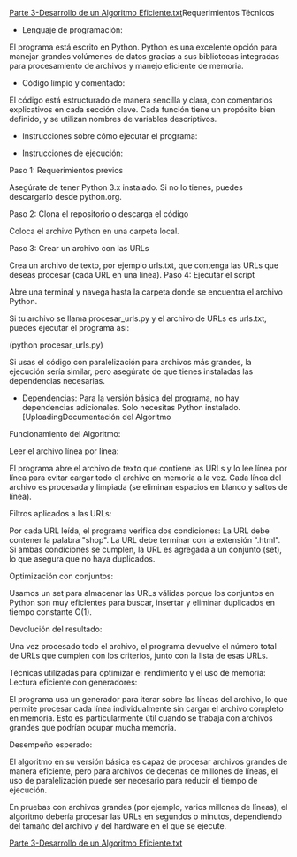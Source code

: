 [Parte 3-Desarrollo de un Algoritmo Eficiente.txt](https://github.com/user-attachments/files/17249501/Parte.3-Desarrollo.de.un.Algoritmo.Eficiente.txt)Requerimientos Técnicos

* Lenguaje de programación:

El programa está escrito en Python.
Python es una excelente opción para manejar grandes volúmenes de datos gracias a sus bibliotecas integradas para procesamiento de archivos y manejo eficiente de memoria.

* Código limpio y comentado:

El código está estructurado de manera sencilla y clara, con comentarios explicativos en cada sección clave.
Cada función tiene un propósito bien definido, y se utilizan nombres de variables descriptivos.

* Instrucciones sobre cómo ejecutar el programa:

* Instrucciones de ejecución:
  
Paso 1: Requerimientos previos

Asegúrate de tener Python 3.x instalado. Si no lo tienes, puedes descargarlo desde python.org.

Paso 2: Clona el repositorio o descarga el código

Coloca el archivo Python en una carpeta local.

Paso 3: Crear un archivo con las URLs

Crea un archivo de texto, por ejemplo urls.txt, que contenga las URLs que deseas procesar (cada URL en una línea).
Paso 4: Ejecutar el script

Abre una terminal y navega hasta la carpeta donde se encuentra el archivo Python.

Si tu archivo se llama procesar_urls.py y el archivo de URLs es urls.txt, puedes ejecutar el programa así:

  (python procesar_urls.py)

Si usas el código con paralelización para archivos más grandes, la ejecución sería similar, pero asegúrate de que tienes instaladas las dependencias necesarias.

* Dependencias:
Para la versión básica del programa, no hay dependencias adicionales. Solo necesitas Python instalado.[UploadingDocumentación del Algoritmo

Funcionamiento del Algoritmo:

Leer el archivo línea por línea:

El programa abre el archivo de texto que contiene las URLs y lo lee línea por línea para evitar cargar todo el archivo en memoria a la vez.
Cada línea del archivo es procesada y limpiada (se eliminan espacios en blanco y saltos de línea).

Filtros aplicados a las URLs:

Por cada URL leída, el programa verifica dos condiciones:
La URL debe contener la palabra "shop".
La URL debe terminar con la extensión ".html".
Si ambas condiciones se cumplen, la URL es agregada a un conjunto (set), lo que asegura que no haya duplicados.

Optimización con conjuntos:

Usamos un set para almacenar las URLs válidas porque los conjuntos en Python son muy eficientes para buscar, insertar y eliminar duplicados en tiempo constante O(1).

Devolución del resultado:

Una vez procesado todo el archivo, el programa devuelve el número total de URLs que cumplen con los criterios, junto con la lista de esas URLs.

Técnicas utilizadas para optimizar el rendimiento y el uso de memoria:
Lectura eficiente con generadores:

El programa usa un generador para iterar sobre las líneas del archivo, lo que permite procesar cada línea individualmente sin cargar el archivo completo en memoria.
Esto es particularmente útil cuando se trabaja con archivos grandes que podrían ocupar mucha memoria.

Desempeño esperado:

El algoritmo en su versión básica es capaz de procesar archivos grandes de manera eficiente, pero para archivos de decenas de millones de líneas, el uso de paralelización puede ser necesario para reducir el tiempo de ejecución.

En pruebas con archivos grandes (por ejemplo, varios millones de líneas), el algoritmo debería procesar las URLs en segundos o minutos, dependiendo del tamaño del archivo y del hardware en el que se ejecute.


[Parte 3-Desarrollo de un Algoritmo Eficiente.txt](https://github.com/user-attachments/files/17249509/Parte.3-Desarrollo.de.un.Algoritmo.Eficiente.txt)

